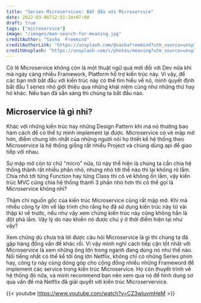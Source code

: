 ```yaml
---
title: "Series Microservices: Bắt đầu với Microservice"
date: 2022-03-06T12:51:24+07:00
draft: true
tags: ["microservice"]
image: "/images/man-search-for-meaning.jpg"
creditAuthor: "Sasha  Freemind"
creditAuthorLink: "https://unsplash.com/@sashafreemind?utm_source=unsplash&utm_medium=referral&utm_content=creditCopyText"
creditUnsplash: "https://unsplash.com/s/photos/meaning?utm_source=unsplash&utm_medium=referral&utm_content=creditCopyText"
---
```


Có lẽ Microservice không còn là một thuật ngữ quá mới đối với Dev nữa khi mà ngày càng nhiều Framework, 
Platform hỗ trợ kiến trúc này. Vì vậy, để các bạn mới bắt đầu với kiến trúc này có thể tìm hiểu về nó,
mình quyết định bắt đầu 1 series nhỏ giới thiệu qua những khái niệm cũng như những thứ hay hó khác.
Nếu bạn đã sẵn sàng thì chúng ta bắt đầu nào.

## Microservice là gì nhỉ?

Khác với những kiến trúc hay những Design Pattern khi mà nó thường bao hàm cách để có thể tự mình implement
lại được. Microservice có vẻ mập mờ hơn, điểm chung lớn nhất của những người nói họ thiết kế hệ thống theo
Microservice là hệ thống giồng rất nhiều Project và chúng dùng api để giao tiếp với nhau.

Sự mập mờ còn từ chữ "micro" nữa, từ này thể hiện là chúng ta cần chia hệ thống thành rất nhiều phần nhỏ,
nhưng nhỏ tới thế nào thì lại không rõ lắm. Chia nhỏ tới từng Function hay từng Class thì có vẻ không ổn lắm,
vậy kiến trúc MVC cũng chia hệ thống thành 3 phần nhỏ hơn thì có thể gọi là Microservice không nhỉ?

Thậm chí nguồn gốc của kiến trúc Microservice cũng rất mập mờ. Khi mà nhiều công ty lớn về lập trình cho
rằng họ đã sử dụng kiến trúc này từ vài thập kỉ về trước, nếu như vậy xem chừng kiến trúc này cũng không
hẳn là đột phá lắm. Vậy lý do nào khiến nó được chú ý ở thời điểm hiện tại như vậy?

Xem chừng dù chưa trả lời được câu hỏi Microservice là gì thì chúng ta đã gặp hàng đống vấn đề khác rồi.
Vì vậy mình nghĩ cách tiếp cận tốt nhất với Microservice là xem những ông lớn trong ngành đang dùng nó
như thế nào. Nổi tiếng nhất có thể kể tới ông lớn Netflix, không chỉ có những Series phim hay, công ty
này cũng dóng góp cho cộng đồng nhiều những Frameword để implement các service trong kiến trúc Microservice.
Họ còn thuyết trình về hệ thống đó nữa, và mình recommend bạn nên xem qua nó để hình dung sơ qua
vấn đề mà Netflix đã giải quyết với kiến trúc Microservervice.

{{< youtube https://www.youtube.com/watch?v=CZ3wIuvmHeM >}}
